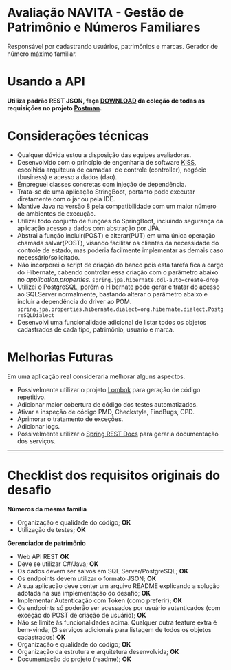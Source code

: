 # Avaliação NAVITA - Gestão de Patrimônio e Números Familiares
Responsável por cadastrando usuários, patrimônios e marcas.
Gerador de número máximo familiar.

# Usando a API
**Utiliza padrão REST JSON, faça [DOWNLOAD](https://raw.githubusercontent.com/vicentemonteiro/navita/master/Navita.postman_collection.json) da coleção de todas as requisições no projeto [Postman](https://www.postman.com/downloads/).**

# Considerações técnicas
* Qualquer dúvida estou a disposição das equipes avaliadoras.
* Desenvolvido com o princípio de engenharia de software [KISS](https://pt.wikipedia.org/wiki/Princ%C3%ADpio_KISS), escolhida arquiteura de camadas  de controle (controller), negócio (business) e acesso a dados (dao).
* Empreguei classes concretas com injeção de dependência.
* Trata-se de uma aplicação StringBoot, portanto pode executar diretamente com o jar ou pela IDE.
* Mantive Java na versão 8 pela compatibilidade com um maior número de ambientes de execução.
* Utilizei todo conjunto de funções do SpringBoot, incluindo segurança da aplicação acesso a dados com abstração por JPA.
* Abstrai a função incluir(POST) e alterar(PUT) em uma única operação chamada salvar(POST), visando facilitar os clientes da necessidade do controle de estado, mas poderia facilmente implementar as demais caso necessário/solicitado.
* Não incorporei o script de criação do banco pois esta tarefa fica a cargo do Hibernate, cabendo controlar essa criação com o parâmetro abaixo no *application.properties*.
		`spring.jpa.hibernate.ddl-auto=create-drop`
* Utilizei o PostgreSQL, porém o Hibernate pode gerar e tratar do acesso ao SQLServer normalmente, bastando alterar o parâmetro abaixo e incluir a dependência do driver ao POM.
        `spring.jpa.properties.hibernate.dialect=org.hibernate.dialect.PostgreSQLDialect`
* Desenvolvi uma funcionalidade adicional de listar todos os objetos cadastrados de cada tipo, patrimônio, usuario e marca.

# Melhorias Futuras
Em uma aplicação real consideraria melhorar alguns aspectos.

* Possivelmente utilizar o projeto [Lombok](https://projectlombok.org) para geração de código repetitivo.
* Adicionar maior cobertura de código dos testes automatizados.
* Ativar a inspeção de código PMD, Checkstyle, FindBugs, CPD.
* Aprimorar o tratamento de exceções.
* Adicionar logs.
* Possivelmente utilizar o [Spring REST Docs](https://spring.io/projects/spring-restdocs) para gerar a documentação dos serviços.

---
# Checklist dos requisitos originais do desafio
**Números da mesma familia**
* Organização e qualidade do código; **OK**
* Utilização de testes; **OK**

**Gerenciador de patrimônio**
* Web API REST **OK**
* Deve se utilizar C#/Java; **OK**
* Os dados devem ser salvos em SQL Server/PostgreSQL; **OK**
* Os endpoints devem utilizar o formato JSON; **OK**
* A sua aplicação deve conter um arquivo README explicando a solução adotada na sua
implementação do desafio; **OK**
* Implementar Autenticação com Token (como preferir); **OK**
* Os endpoints só poderão ser acessados por usuário autenticados (com exceção do POST de criação de usuário); **OK**
* Não se limite às funcionalidades acima. Qualquer outra feature extra é bem-vinda; (3 serviços adicionais para listagem de todos os objetos cadastrados) **OK**
* Organização e qualidade do código; **OK**
* Organização da estrutura e arquitetura desenvolvida; **OK**
* Documentação do projeto (readme); **OK**